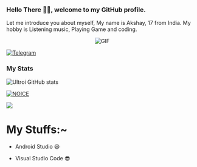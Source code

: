 ### Hello There 👋🏻, welcome to my GitHub profile.

Let me introduce you about myself, My name is Akshay, 17 from India. My hobby is Listening music, Playing Game and coding.


<p align="center">

  <img align="center" alt="GIF" src="https://i.postimg.cc/QtLnbHqK/Cheery-Separate-Goldeneye.gif" />

</p>




[![Telegram](https://img.shields.io/badge/telegram-1b77FF.svg?style=for-the-badge&logo=telegram)](https://t.me/Fakeshingami)

### My Stats

![Ultroi GitHub stats](https://github-readme-stats.vercel.app/api?username=ultroi&show_icons=true&theme=radical)

[![NOICE](https://github-readme-stats.vercel.app/api/top-langs/?username=levina-lab&layout=compact&theme=midnight-purple&hide=Css)](https://github.com/ultroi)

![](https://visitor-badge.laobi.icu/badge?page_id=ultroi)

# My Stuffs:~

- Android  Studio 😃

- Visual Studio Code 😎















